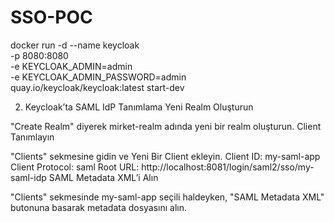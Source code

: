 # SSO-POC

docker run -d --name keycloak \
-p 8080:8080 \
-e KEYCLOAK_ADMIN=admin \
-e KEYCLOAK_ADMIN_PASSWORD=admin \
quay.io/keycloak/keycloak:latest start-dev


2. Keycloak’ta SAML IdP Tanımlama
   Yeni Realm Oluşturun

"Create Realm" diyerek mirket-realm adında yeni bir realm oluşturun.
Client Tanımlayın

"Clients" sekmesine gidin ve Yeni Bir Client ekleyin.
Client ID: my-saml-app
Client Protocol: saml
Root URL: http://localhost:8081/login/saml2/sso/my-saml-idp
SAML Metadata XML’i Alın

"Clients" sekmesinde my-saml-app seçili haldeyken, "SAML Metadata XML" butonuna basarak metadata dosyasını alın.

